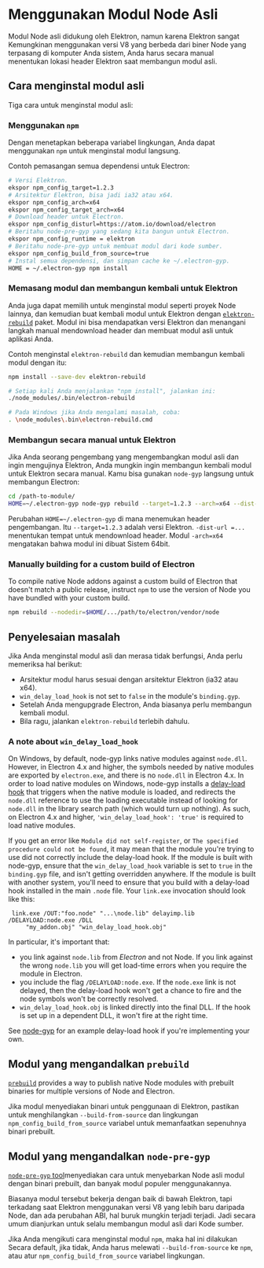 # Menggunakan Modul Node Asli

Modul Node asli didukung oleh Elektron, namun karena Elektron sangat Kemungkinan menggunakan versi V8 yang berbeda dari biner Node yang terpasang di komputer Anda sistem, Anda harus secara manual menentukan lokasi header Elektron saat membangun modul asli.

## Cara menginstal modul asli

Tiga cara untuk menginstal modul asli:

### Menggunakan `npm`

Dengan menetapkan beberapa variabel lingkungan, Anda dapat menggunakan `npm` untuk menginstal modul langsung.

Contoh pemasangan semua dependensi untuk Electron:

```sh
# Versi Elektron.
ekspor npm_config_target=1.2.3
# Arsitektur Elektron, bisa jadi ia32 atau x64.
ekspor npm_config_arch=x64
ekspor npm_config_target_arch=x64
# Download header untuk Electron.
ekspor npm_config_disturl=https://atom.io/download/electron
# Beritahu node-pre-gyp yang sedang kita bangun untuk Electron.
ekspor npm_config_runtime = elektron
# Beritahu node-pre-gyp untuk membuat modul dari kode sumber.
ekspor npm_config_build_from_source=true
# Instal semua dependensi, dan simpan cache ke ~/.electron-gyp.
HOME = ~/.electron-gyp npm install
```

### Memasang modul dan membangun kembali untuk Elektron

Anda juga dapat memilih untuk menginstal modul seperti proyek Node lainnya, dan kemudian buat kembali modul untuk Elektron dengan [`elektron-rebuild`](https://github.com/paulcbetts/electron-rebuild) paket. Modul ini bisa mendapatkan versi Elektron dan menangani langkah manual mendownload header dan membuat modul asli untuk aplikasi Anda.

Contoh menginstal `elektron-rebuild` dan kemudian membangun kembali modul dengan itu:

```sh
npm install --save-dev elektron-rebuild

# Setiap kali Anda menjalankan "npm install", jalankan ini:
./node_modules/.bin/electron-rebuild

# Pada Windows jika Anda mengalami masalah, coba:
. \node_modules\.bin\electron-rebuild.cmd
```

### Membangun secara manual untuk Elektron

Jika Anda seorang pengembang yang mengembangkan modul asli dan ingin mengujinya Elektron, Anda mungkin ingin membangun kembali modul untuk Elektron secara manual. Kamu bisa gunakan `node-gyp` langsung untuk membangun Electron:

```sh
cd /path-to-module/
HOME=~/.electron-gyp node-gyp rebuild --target=1.2.3 --arch=x64 --dist-url=https://atom.io/download/electron
```

Perubahan `HOME=~/.electron-gyp` di mana menemukan header pengembangan. Itu `--target=1.2.3` adalah versi Elektron. `-dist-url =...` menentukan tempat untuk mendownload header. Modul `-arch=x64` mengatakan bahwa modul ini dibuat Sistem 64bit.

### Manually building for a custom build of Electron

To compile native Node addons against a custom build of Electron that doesn't match a public release, instruct `npm` to use the version of Node you have bundled with your custom build.

```sh
npm rebuild --nodedir=$HOME/.../path/to/electron/vendor/node
```

## Penyelesaian masalah

Jika Anda menginstal modul asli dan merasa tidak berfungsi, Anda perlu memeriksa hal berikut:

- Arsitektur modul harus sesuai dengan arsitektur Elektron (ia32 atau x64).
- `win_delay_load_hook` is not set to `false` in the module's `binding.gyp`.
- Setelah Anda mengupgrade Electron, Anda biasanya perlu membangun kembali modul.
- Bila ragu, jalankan `elektron-rebuild` terlebih dahulu.

### A note about `win_delay_load_hook`

On Windows, by default, node-gyp links native modules against `node.dll`. However, in Electron 4.x and higher, the symbols needed by native modules are exported by `electron.exe`, and there is no `node.dll` in Electron 4.x. In order to load native modules on Windows, node-gyp installs a [delay-load hook](https://msdn.microsoft.com/en-us/library/z9h1h6ty.aspx) that triggers when the native module is loaded, and redirects the `node.dll` reference to use the loading executable instead of looking for `node.dll` in the library search path (which would turn up nothing). As such, on Electron 4.x and higher, `'win_delay_load_hook': 'true'` is required to load native modules.

If you get an error like `Module did not self-register`, or `The specified
procedure could not be found`, it may mean that the module you're trying to use did not correctly include the delay-load hook. If the module is built with node-gyp, ensure that the `win_delay_load_hook` variable is set to `true` in the `binding.gyp` file, and isn't getting overridden anywhere. If the module is built with another system, you'll need to ensure that you build with a delay-load hook installed in the main `.node` file. Your `link.exe` invocation should look like this:

```text
 link.exe /OUT:"foo.node" "...\node.lib" delayimp.lib /DELAYLOAD:node.exe /DLL
     "my_addon.obj" "win_delay_load_hook.obj"
```

In particular, it's important that:

- you link against `node.lib` from *Electron* and not Node. If you link against the wrong `node.lib` you will get load-time errors when you require the module in Electron.
- you include the flag `/DELAYLOAD:node.exe`. If the `node.exe` link is not delayed, then the delay-load hook won't get a chance to fire and the node symbols won't be correctly resolved.
- `win_delay_load_hook.obj` is linked directly into the final DLL. If the hook is set up in a dependent DLL, it won't fire at the right time.

See [node-gyp](https://github.com/nodejs/node-gyp/blob/e2401e1395bef1d3c8acec268b42dc5fb71c4a38/src/win_delay_load_hook.cc) for an example delay-load hook if you're implementing your own.

## Modul yang mengandalkan `prebuild`

[`prebuild`](https://github.com/mafintosh/prebuild) provides a way to publish native Node modules with prebuilt binaries for multiple versions of Node and Electron.

Jika modul menyediakan binari untuk penggunaan di Elektron, pastikan untuk menghilangkan `--build-from-source` dan lingkungan `npm_config_build_from_source` variabel untuk memanfaatkan sepenuhnya binari prebuilt.

## Modul yang mengandalkan `node-pre-gyp`

[`node-pre-gyp` tool](https://github.com/mapbox/node-pre-gyp)menyediakan cara untuk menyebarkan Node asli modul dengan binari prebuilt, dan banyak modul populer menggunakannya.

Biasanya modul tersebut bekerja dengan baik di bawah Elektron, tapi terkadang saat Elektron menggunakan versi V8 yang lebih baru daripada Node, dan ada perubahan ABI, hal buruk mungkin terjadi terjadi. Jadi secara umum dianjurkan untuk selalu membangun modul asli dari Kode sumber.

Jika Anda mengikuti cara menginstal modul `npm`, maka hal ini dilakukan Secara default, jika tidak, Anda harus melewati `--build-from-source` ke `npm`, atau atur `npm_config_build_from_source` variabel lingkungan.